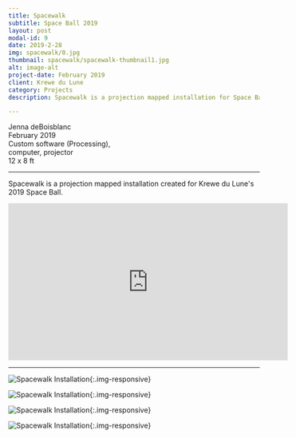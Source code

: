 ```yaml
---
title: Spacewalk
subtitle: Space Ball 2019
layout: post
modal-id: 9
date: 2019-2-28
img: spacewalk/0.jpg
thumbnail: spacewalk/spacewalk-thumbnail1.jpg
alt: image-alt
project-date: February 2019
client: Krewe du Lune
category: Projects
description: Spacewalk is a projection mapped installation for Space Ball 2019.

---
```


Jenna deBoisblanc   
February 2019  
Custom software (Processing),  
computer, projector     
12 x 8 ft   

---   

Spacewalk is a projection mapped installation created for Krewe du Lune's 2019 Space Ball.


<div class="embed-responsive embed-responsive-16by9">
<iframe width="560" height="315" src="https://www.youtube.com/embed/ROmw09sDwbw" frameborder="0" allow="autoplay; encrypted-media" allowfullscreen></iframe>
</div>


---

![Spacewalk Installation]({{site.url}}/img/portfolio/spacewalk/0.jpg){:.img-responsive}

![Spacewalk Installation]({{site.url}}/img/portfolio/spacewalk/2.jpg){:.img-responsive}

![Spacewalk Installation]({{site.url}}/img/portfolio/spacewalk/1.jpg){:.img-responsive}

![Spacewalk Installation]({{site.url}}/img/portfolio/spacewalk/3.jpg){:.img-responsive}
